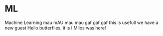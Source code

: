 # ML
Machine Learning
mau
mAU mau mau
gaf gaf gaf
this is usefull
we have a new guest
Hello butterflies, it is I
Milos was here!
